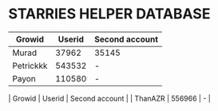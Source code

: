 # STARRIES HELPER DATABASE

| Growid | Userid  | Second account |
| ------- | --- | --- |
| Murad | 37962 | 35145 |
| Petrickkk | 543532 | - |
| Payon | 110580 | - |

| Growid | Userid  | Second account |
| ThanAZR | 556966 | - |

